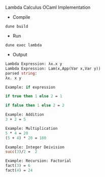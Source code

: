 Lambda Calculus OCaml Implementation

* Compile
```
dune build
```
* Run
```
dune exec lambda
```
* Output
```ocaml
Lambda Expression: λx.x y           
Lambda Expression: Lam(x,App(Var x,Var y))
parsed string: 
λx. x y

Example: if expression

if true then 1 else 2 = 1

if false then 1 else 2 = 2

Example: Addition
3 + 2 = 5

Example: Multiplication
5 * 4 = 20
(5 + 4) * 20 = 180

Example: Integer Deivision
succ(3)/2 =  2

Example: Recursion: Factorial
fact(3) = 6
fact(4) = 24
```

